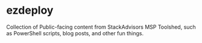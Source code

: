 # ezdeploy
Collection of Public-facing content from StackAdvisors MSP Toolshed, such as PowerShell scripts, blog posts, and other fun things. 
